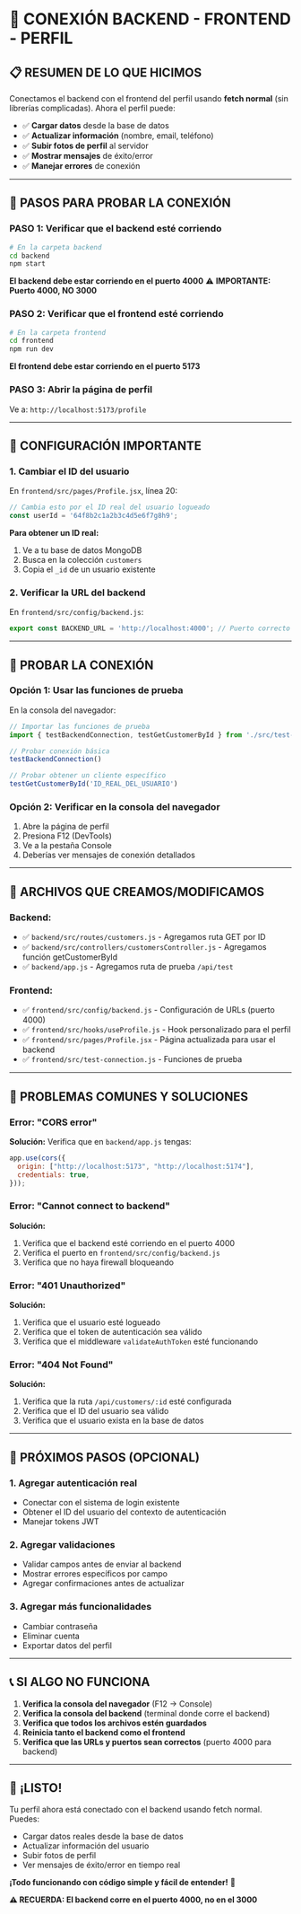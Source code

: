 # 🔗 CONEXIÓN BACKEND - FRONTEND - PERFIL

## 📋 **RESUMEN DE LO QUE HICIMOS**

Conectamos el backend con el frontend del perfil usando **fetch normal** (sin librerías complicadas). Ahora el perfil puede:

- ✅ **Cargar datos** desde la base de datos
- ✅ **Actualizar información** (nombre, email, teléfono)
- ✅ **Subir fotos de perfil** al servidor
- ✅ **Mostrar mensajes** de éxito/error
- ✅ **Manejar errores** de conexión

---

## 🚀 **PASOS PARA PROBAR LA CONEXIÓN**

### **PASO 1: Verificar que el backend esté corriendo**
```bash
# En la carpeta backend
cd backend
npm start
```
**El backend debe estar corriendo en el puerto 4000** ⚠️ **IMPORTANTE: Puerto 4000, NO 3000**

### **PASO 2: Verificar que el frontend esté corriendo**
```bash
# En la carpeta frontend
cd frontend
npm run dev
```
**El frontend debe estar corriendo en el puerto 5173**

### **PASO 3: Abrir la página de perfil**
Ve a: `http://localhost:5173/profile`

---

## 🔧 **CONFIGURACIÓN IMPORTANTE**

### **1. Cambiar el ID del usuario**
En `frontend/src/pages/Profile.jsx`, línea 20:
```javascript
// Cambia esto por el ID real del usuario logueado
const userId = '64f8b2c1a2b3c4d5e6f7g8h9';
```

**Para obtener un ID real:**
1. Ve a tu base de datos MongoDB
2. Busca en la colección `customers`
3. Copia el `_id` de un usuario existente

### **2. Verificar la URL del backend**
En `frontend/src/config/backend.js`:
```javascript
export const BACKEND_URL = 'http://localhost:4000'; // Puerto correcto del backend
```

---

## 🧪 **PROBAR LA CONEXIÓN**

### **Opción 1: Usar las funciones de prueba**
En la consola del navegador:
```javascript
// Importar las funciones de prueba
import { testBackendConnection, testGetCustomerById } from './src/test-connection.js'

// Probar conexión básica
testBackendConnection()

// Probar obtener un cliente específico
testGetCustomerById('ID_REAL_DEL_USUARIO')
```

### **Opción 2: Verificar en la consola del navegador**
1. Abre la página de perfil
2. Presiona F12 (DevTools)
3. Ve a la pestaña Console
4. Deberías ver mensajes de conexión detallados

---

## 📁 **ARCHIVOS QUE CREAMOS/MODIFICAMOS**

### **Backend:**
- ✅ `backend/src/routes/customers.js` - Agregamos ruta GET por ID
- ✅ `backend/src/controllers/customersController.js` - Agregamos función getCustomerById
- ✅ `backend/app.js` - Agregamos ruta de prueba `/api/test`

### **Frontend:**
- ✅ `frontend/src/config/backend.js` - Configuración de URLs (puerto 4000)
- ✅ `frontend/src/hooks/useProfile.js` - Hook personalizado para el perfil
- ✅ `frontend/src/pages/Profile.jsx` - Página actualizada para usar el backend
- ✅ `frontend/src/test-connection.js` - Funciones de prueba

---

## 🚨 **PROBLEMAS COMUNES Y SOLUCIONES**

### **Error: "CORS error"**
**Solución:** Verifica que en `backend/app.js` tengas:
```javascript
app.use(cors({
  origin: ["http://localhost:5173", "http://localhost:5174"],
  credentials: true,
}));
```

### **Error: "Cannot connect to backend"**
**Solución:** 
1. Verifica que el backend esté corriendo en el puerto 4000
2. Verifica el puerto en `frontend/src/config/backend.js`
3. Verifica que no haya firewall bloqueando

### **Error: "401 Unauthorized"**
**Solución:** 
1. Verifica que el usuario esté logueado
2. Verifica que el token de autenticación sea válido
3. Verifica que el middleware `validateAuthToken` esté funcionando

### **Error: "404 Not Found"**
**Solución:**
1. Verifica que la ruta `/api/customers/:id` esté configurada
2. Verifica que el ID del usuario sea válido
3. Verifica que el usuario exista en la base de datos

---

## 🎯 **PRÓXIMOS PASOS (OPCIONAL)**

### **1. Agregar autenticación real**
- Conectar con el sistema de login existente
- Obtener el ID del usuario del contexto de autenticación
- Manejar tokens JWT

### **2. Agregar validaciones**
- Validar campos antes de enviar al backend
- Mostrar errores específicos por campo
- Agregar confirmaciones antes de actualizar

### **3. Agregar más funcionalidades**
- Cambiar contraseña
- Eliminar cuenta
- Exportar datos del perfil

---

## 📞 **SI ALGO NO FUNCIONA**

1. **Verifica la consola del navegador** (F12 → Console)
2. **Verifica la consola del backend** (terminal donde corre el backend)
3. **Verifica que todos los archivos estén guardados**
4. **Reinicia tanto el backend como el frontend**
5. **Verifica que las URLs y puertos sean correctos** (puerto 4000 para backend)

---

## 🎉 **¡LISTO!**

Tu perfil ahora está conectado con el backend usando fetch normal. Puedes:
- Cargar datos reales desde la base de datos
- Actualizar información del usuario
- Subir fotos de perfil
- Ver mensajes de éxito/error en tiempo real

**¡Todo funcionando con código simple y fácil de entender!** 🚀

**⚠️ RECUERDA: El backend corre en el puerto 4000, no en el 3000** 